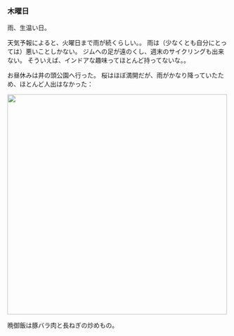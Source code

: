 ### 木曜日

雨、生温い日。

天気予報によると、火曜日まで雨が続くらしい。。
雨は（少なくとも自分にとっては）悪いことしかない。
ジムへの足が遠のくし、週末のサイクリングも出来ない。
そういえば、インドアな趣味ってほとんど持ってないな。。

お昼休みは井の頭公園へ行った。
桜はほぼ満開だが、雨がかなり降っていたため、ほとんど人出はなかった：

<img src="https://i.imgur.com/uV4GH7w.jpg" width="500">

晩御飯は豚バラ肉と長ねぎの炒めもの。